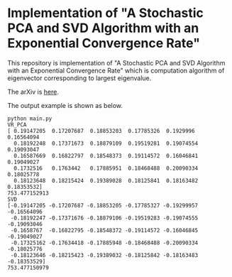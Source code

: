 # Implementation of "A Stochastic PCA and SVD Algorithm with an Exponential Convergence Rate"

This repository is implementation of "A Stochastic PCA and SVD Algorithm with an 
Exponential Convergence Rate" which is computation algorithm of eigenvector 
corresponding to largest eigenvalue.

The arXiv is [here](https://arxiv.org/abs/1409.2848).

The output example is shown as below.

```
python main.py
VR_PCA
[ 0.19147205  0.17207687  0.18853203  0.17785326  0.1929996   0.16564094
  0.18192248  0.17371673  0.18879109  0.19519281  0.19074554  0.19093047
  0.16587669  0.16822797  0.18548373  0.19114572  0.16046841  0.19049027
  0.1732516   0.1763442   0.17885951  0.18468488  0.20090334  0.18025778
  0.18123648  0.18215424  0.19389028  0.18125841  0.18163482  0.18353532]
753.477152913
SVD
[-0.19147205 -0.17207687 -0.18853205 -0.17785327 -0.19299957 -0.16564096
 -0.18192247 -0.17371676 -0.18879106 -0.19519283 -0.19074555 -0.19093046
 -0.1658767  -0.16822795 -0.18548372 -0.19114572 -0.16046845 -0.19049027
 -0.17325162 -0.17634418 -0.17885948 -0.18468488 -0.20090334 -0.18025776
 -0.18123646 -0.18215423 -0.19389032 -0.18125842 -0.18163483 -0.18353529]
753.477150979
```
